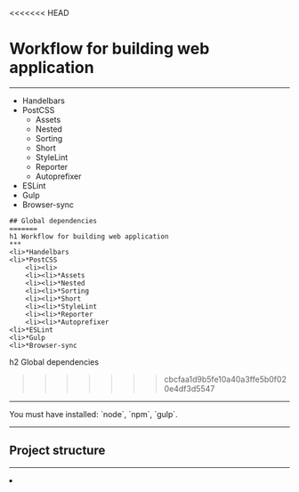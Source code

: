 <<<<<<< HEAD
# Workflow for building web application
***
- Handelbars
- PostCSS
	- Assets
    - Nested
     - Sorting
     - Short
     - StyleLint
     - Reporter
     - Autoprefixer
 - ESLint
 - Gulp
 - Browser-sync
```
## Global dependencies
=======
h1 Workflow for building web application
***
<li>*Handelbars
<li>*PostCSS
	<li><li>
	<li><li>*Assets
	<li><li>*Nested
	<li><li>*Sorting
	<li><li>*Short
	<li><li>*StyleLint
	<li><li>*Reporter
	<li><li>*Autoprefixer
<li>*ESLint
<li>*Gulp
<li>*Browser-sync
```
h2 Global dependencies
>>>>>>> cbcfaa1d9b5fe10a40a3ffe5b0f020e4df3d5547
<hr>
You must have installed: `node`, `npm`, `gulp`.
<hr>

## Project structure
<hr>
<li>